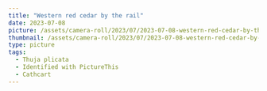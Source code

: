 ```yaml
---
title: "Western red cedar by the rail"
date: 2023-07-08
picture: /assets/camera-roll/2023/07/2023-07-08-western-red-cedar-by-the-rail/20230709_013927151_iOS.jpg
thumbnail: /assets/camera-roll/2023/07/2023-07-08-western-red-cedar-by-the-rail/20230709_013927151_iOS-thumbnail.jpg
type: picture
tags:
  - Thuja plicata
  - Identified with PictureThis
  - Cathcart
---
```

